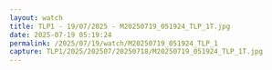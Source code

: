 ```yaml
---
layout: watch
title: TLP1 - 19/07/2025 - M20250719_051924_TLP_1T.jpg
date: 2025-07-19 05:19:24
permalink: /2025/07/19/watch/M20250719_051924_TLP_1
capture: TLP1/2025/202507/20250718/M20250719_051924_TLP_1T.jpg
---
```

